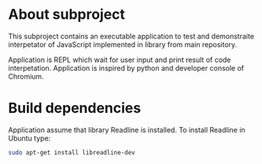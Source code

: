 # About subproject
This subproject contains an executable application to test and demonstraite interpetator of JavaScript implemented in library from main repository.

Application is REPL which wait for user input and print result of code interpetation.
Application is inspired by python and developer console of Chromium.

# Build dependencies
Application assume that library Readline is installed. To install Readline in Ubuntu type:
```bash 
sudo apt-get install libreadline-dev
```
